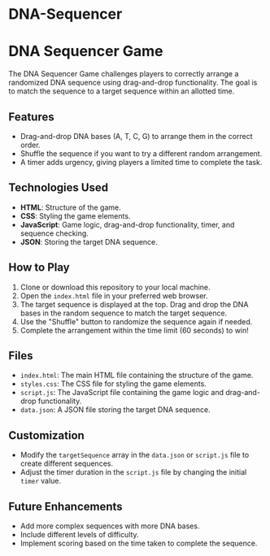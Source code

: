 # DNA-Sequencer
# DNA Sequencer Game

The DNA Sequencer Game challenges players to correctly arrange a randomized DNA sequence using drag-and-drop functionality. The goal is to match the sequence to a target sequence within an allotted time.

## Features
- Drag-and-drop DNA bases (A, T, C, G) to arrange them in the correct order.
- Shuffle the sequence if you want to try a different random arrangement.
- A timer adds urgency, giving players a limited time to complete the task.

## Technologies Used
- **HTML**: Structure of the game.
- **CSS**: Styling the game elements.
- **JavaScript**: Game logic, drag-and-drop functionality, timer, and sequence checking.
- **JSON**: Storing the target DNA sequence.

## How to Play
1. Clone or download this repository to your local machine.
2. Open the `index.html` file in your preferred web browser.
3. The target sequence is displayed at the top. Drag and drop the DNA bases in the random sequence to match the target sequence.
4. Use the "Shuffle" button to randomize the sequence again if needed.
5. Complete the arrangement within the time limit (60 seconds) to win!

## Files
- `index.html`: The main HTML file containing the structure of the game.
- `styles.css`: The CSS file for styling the game elements.
- `script.js`: The JavaScript file containing the game logic and drag-and-drop functionality.
- `data.json`: A JSON file storing the target DNA sequence.

## Customization
- Modify the `targetSequence` array in the `data.json` or `script.js` file to create different sequences.
- Adjust the timer duration in the `script.js` file by changing the initial `timer` value.

## Future Enhancements
- Add more complex sequences with more DNA bases.
- Include different levels of difficulty.
- Implement scoring based on the time taken to complete the sequence.
